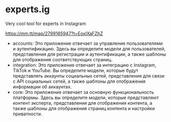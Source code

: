 # experts.ig
Very cool tool for experts in Instagram

https://mm.tt/map/2799165947?t=EoxIXaFZhZ

- accounts: Это приложение отвечает за управление пользователями и аутентификацию. Здесь вы определите модели для пользователей, представления для регистрации и аутентификации, а также шаблоны для отображения соответствующих страниц.
- integration: Это приложение отвечает за интеграцию с Instagram, TikTok и YouTube. Вы определите модели, которые будут представлять аккаунты социальных сетей, представления для связи с API социальных сетей, а также шаблоны для отображения информации об аккаунтах.
- core: Это приложение отвечает за основную функциональность платформы. Здесь вы определите модели, которые представляют контент эксперта, представления для отображения контента, а также шаблоны для отображения страниц контента и настройки приватности.
